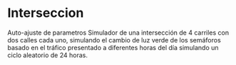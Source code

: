 # Interseccion
Auto-ajuste de parametros 
Simulador de una intersección de 4 carriles con dos calles cada uno, simulando el cambio de luz verde de los semáforos 
basado en el tráfico presentado a diferentes horas del día simulando un ciclo aleatorio de 24 horas.
